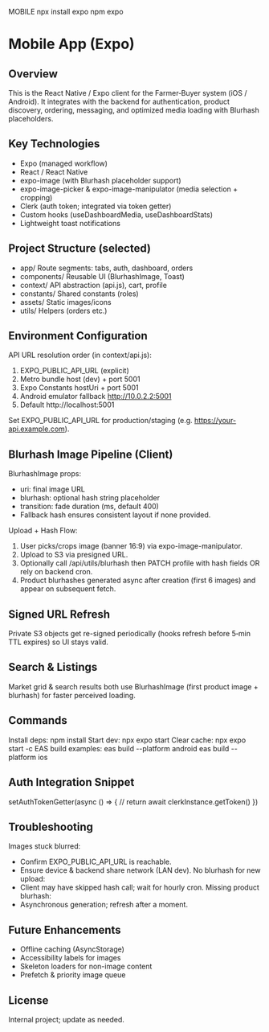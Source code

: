 MOBILE
npx install expo
npm expo

Mobile App (Expo)
=================

Overview
--------
This is the React Native / Expo client for the Farmer‑Buyer system (iOS / Android). It integrates with the backend for authentication, product discovery, ordering, messaging, and optimized media loading with Blurhash placeholders.

Key Technologies
----------------
- Expo (managed workflow)
- React / React Native
- expo-image (with Blurhash placeholder support)
- expo-image-picker & expo-image-manipulator (media selection + cropping)
- Clerk (auth token; integrated via token getter)
- Custom hooks (useDashboardMedia, useDashboardStats)
- Lightweight toast notifications

Project Structure (selected)
---------------------------
- app/  Route segments: tabs, auth, dashboard, orders
- components/  Reusable UI (BlurhashImage, Toast)
- context/  API abstraction (api.js), cart, profile
- constants/  Shared constants (roles)
- assets/  Static images/icons
- utils/  Helpers (orders etc.)

Environment Configuration
-------------------------
API URL resolution order (in context/api.js):
1. EXPO_PUBLIC_API_URL (explicit)
2. Metro bundle host (dev) + port 5001
3. Expo Constants hostUri + port 5001
4. Android emulator fallback http://10.0.2.2:5001
5. Default http://localhost:5001

Set EXPO_PUBLIC_API_URL for production/staging (e.g. https://your-api.example.com).

Blurhash Image Pipeline (Client)
--------------------------------
BlurhashImage props:
- uri: final image URL
- blurhash: optional hash string placeholder
- transition: fade duration (ms, default 400)
- Fallback hash ensures consistent layout if none provided.

Upload + Hash Flow:
1. User picks/crops image (banner 16:9) via expo-image-manipulator.
2. Upload to S3 via presigned URL.
3. Optionally call /api/utils/blurhash then PATCH profile with hash fields OR rely on backend cron.
4. Product blurhashes generated async after creation (first 6 images) and appear on subsequent fetch.

Signed URL Refresh
------------------
Private S3 objects get re-signed periodically (hooks refresh before 5‑min TTL expires) so UI stays valid.

Search & Listings
-----------------
Market grid & search results both use BlurhashImage (first product image + blurhash) for faster perceived loading.

Commands
--------
Install deps:
	npm install
Start dev:
	npx expo start
Clear cache:
	npx expo start -c
EAS build examples:
	eas build --platform android
	eas build --platform ios

Auth Integration Snippet
------------------------
setAuthTokenGetter(async () => {
	// return await clerkInstance.getToken()
})

Troubleshooting
---------------
Images stuck blurred:
- Confirm EXPO_PUBLIC_API_URL is reachable.
- Ensure device & backend share network (LAN dev).
No blurhash for new upload:
- Client may have skipped hash call; wait for hourly cron.
Missing product blurhash:
- Asynchronous generation; refresh after a moment.

Future Enhancements
-------------------
- Offline caching (AsyncStorage)
- Accessibility labels for images
- Skeleton loaders for non-image content
- Prefetch & priority image queue

License
-------
Internal project; update as needed.